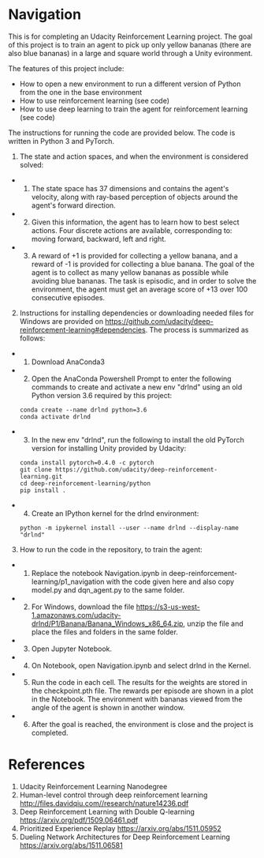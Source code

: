 # Navigation
This is for completing an Udacity Reinforcement Learning project.
The goal of this project is to train an agent to pick up only yellow bananas (there are also blue bananas) in a large and square world through a Unity evironment.

The features of this project include:
* How to open a new environment to run a different version of Python from the one in the base environment
* How to use reinforcement learning (see code)
* How to use deep learning to train the agent for reinforcement learning (see code)

The instructions for running the code are provided below. The code is written in Python 3 and PyTorch.

1. The state and action spaces, and when the environment is considered solved:
  - 1. The state space has 37 dimensions and contains the agent's velocity, along with ray-based perception of objects around the agent's forward direction.
  - 2. Given this information, the agent has to learn how to best select actions. Four discrete actions are available, corresponding to: moving forward, backward, left and right.
  - 3. A reward of +1 is provided for collecting a yellow banana, and a reward of -1 is provided for collecting a blue banana. The goal of the agent is to collect as many yellow bananas as possible while avoiding blue bananas. The task is episodic, and in order to solve the environment, the agent must get an average score of +13 over 100 consecutive episodes.
  
2. Instructions for installing dependencies or downloading needed files for Windows are provided on https://github.com/udacity/deep-reinforcement-learning#dependencies. The process is summarized as follows:
  - 1. Download AnaConda3
  - 2. Open the AnaConda Powershell Prompt to enter the following commands to create and activate a new env "drlnd" using an old Python version 3.6 required by this project:
    ```
    conda create --name drlnd python=3.6
    conda activate drlnd
    ```
  - 3. In the new env "drlnd", run the following to install the old PyTorch version for installing Unity provided by Udacity:
    ```
    conda install pytorch=0.4.0 -c pytorch
    git clone https://github.com/udacity/deep-reinforcement-learning.git
    cd deep-reinforcement-learning/python
    pip install .
    ```
  - 4. Create an IPython kernel for the drlnd environment:
    ```
    python -m ipykernel install --user --name drlnd --display-name "drlnd"
    ```
3. How to run the code in the repository, to train the agent:
  - 1. Replace the notebook Navigation.ipynb in deep-reinforcement-learning/p1_navigation with the code given here and also copy model.py and dqn_agent.py to the same folder.
  - 2. For Windows, download the file https://s3-us-west-1.amazonaws.com/udacity-drlnd/P1/Banana/Banana_Windows_x86_64.zip, unzip the file and place the files and folders in the same folder.
  - 3. Open Jupyter Notebook.
  - 4. On Notebook, open Navigation.ipynb and select drlnd in the Kernel.
  - 5. Run the code in each cell. The results for the weights are stored in the checkpoint.pth file. The rewards per episode are shown in a plot in the Notebook. The environment with bananas viewed from the angle of the agent is shown in another window.
  - 6. After the goal is reached, the environment is close and the project is completed.

# References
1. Udacity Reinforcement Learning Nanodegree
2. Human-level control through deep reinforcement learning http://files.davidqiu.com//research/nature14236.pdf
3. Deep Reinforcement Learning with Double Q-learning https://arxiv.org/pdf/1509.06461.pdf
4. Prioritized Experience Replay https://arxiv.org/abs/1511.05952
5. Dueling Network Architectures for Deep Reinforcement Learning https://arxiv.org/abs/1511.06581
